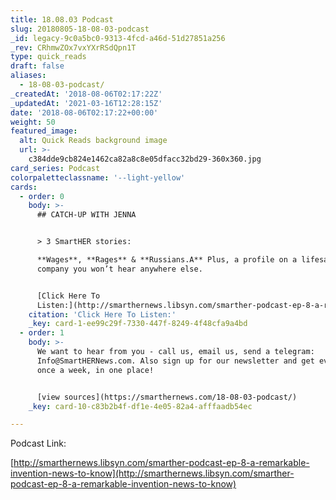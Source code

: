 ```yaml
---
title: 18.08.03 Podcast
slug: 20180805-18-08-03-podcast
_id: legacy-9c0a5bc0-9313-4fcd-a46d-51d27851a256
_rev: CRhmwZOx7vxYXrRSdQpn1T
type: quick_reads
draft: false
aliases:
  - 18-08-03-podcast/
_createdAt: '2018-08-06T02:17:22Z'
_updatedAt: '2021-03-16T12:28:15Z'
date: '2018-08-06T02:17:22+00:00'
weight: 50
featured_image:
  alt: Quick Reads background image
  url: >-
    c384dde9cb824e1462ca82a8c8e05dfacc32bd29-360x360.jpg
card_series: Podcast
colorpaletteclassname: '--light-yellow'
cards:
  - order: 0
    body: >-
      ## CATCH-UP WITH JENNA


      > 3 SmartHER stories:  

      **Wages**, **Rages** & **Russians.A** Plus, a profile on a lifesaving
      company you won’t hear anywhere else.


      [Click Here To
      Listen:](http://smarthernews.libsyn.com/smarther-podcast-ep-8-a-remarkable-invention-news-to-know)
    citation: 'Click Here To Listen:'
    _key: card-1-ee99c29f-7330-447f-8249-4f48cfa9a4bd
  - order: 1
    body: >-
      We want to hear from you - call us, email us, send a telegram:
      Info@SmartHERNews.com. Also sign up for our newsletter and get everything,
      once a week, in one place!


      [view sources](https://smarthernews.com/18-08-03-podcast/)
    _key: card-10-c83b2b4f-df1e-4e05-82a4-afffaadb54ec

---
```

Podcast Link:

[http://smarthernews.libsyn.com/smarther-podcast-ep-8-a-remarkable-invention-news-to-know](http://smarthernews.libsyn.com/smarther-podcast-ep-8-a-remarkable-invention-news-to-know)